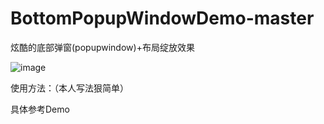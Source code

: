 # BottomPopupWindowDemo-master
炫酷的底部弹窗(popupwindow)+布局绽放效果

![image](https://github.com/mengcuiguang/BottomPopupWindowDemo-master/blob/master/test.gif )  

使用方法：（本人写法狠简单）

具体参考Demo
